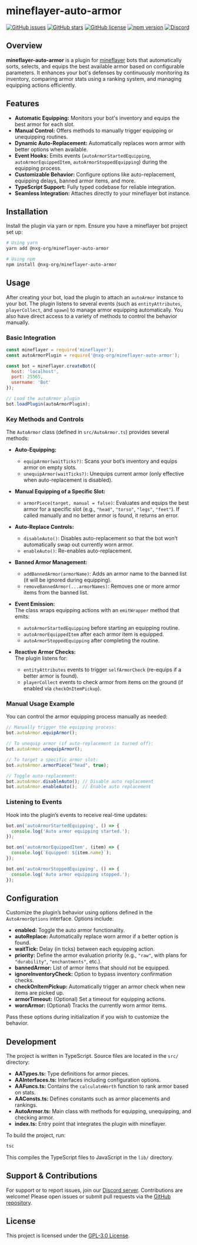 
# mineflayer-auto-armor

[![GitHub issues](https://img.shields.io/github/issues/nxg-org/mineflayer-auto-armor?style=flat-square)](https://github.com/nxg-org/mineflayer-auto-armor/issues) [![GitHub stars](https://img.shields.io/github/stars/nxg-org/mineflayer-auto-armor?style=flat-square)](https://github.com/nxg-org/mineflayer-auto-armor/stargazers) [![GitHub license](https://img.shields.io/github/license/nxg-org/mineflayer-auto-armor?style=flat-square)](https://github.com/nxg-org/mineflayer-auto-armor/blob/main/LICENSE) [![npm version](https://img.shields.io/npm/v/@nxg-org/mineflayer-auto-armor?style=flat-square)](https://www.npmjs.com/package/@nxg-org/mineflayer-auto-armor) [![Discord](https://img.shields.io/discord/ytKSJPbUX6?label=Discord&style=flat-square)](https://discord.gg/ytKSJPbUX6 )

## Overview

**mineflayer-auto-armor** is a plugin for [mineflayer](https://github.com/PrismarineJS/mineflayer) bots that automatically sorts, selects, and equips the best available armor based on configurable parameters. It enhances your bot's defenses by continuously monitoring its inventory, comparing armor stats using a ranking system, and managing equipping actions efficiently.

## Features

- **Automatic Equipping:** Monitors your bot's inventory and equips the best armor for each slot.
- **Manual Control:** Offers methods to manually trigger equipping or unequipping routines.
- **Dynamic Auto-Replacement:** Automatically replaces worn armor with better options when available.
- **Event Hooks:** Emits events (`autoArmorStartedEquipping`, `autoArmorEquippedItem`, `autoArmorStoppedEquipping`) during the equipping process.
- **Customizable Behavior:** Configure options like auto-replacement, equipping delays, banned armor items, and more.
- **TypeScript Support:** Fully typed codebase for reliable integration.
- **Seamless Integration:** Attaches directly to your mineflayer bot instance.

## Installation

Install the plugin via yarn or npm. Ensure you have a mineflayer bot project set up:

```bash
# Using yarn
yarn add @nxg-org/mineflayer-auto-armor

# Using npm
npm install @nxg-org/mineflayer-auto-armor
```

## Usage

After creating your bot, load the plugin to attach an `autoArmor` instance to your bot. The plugin listens to several events (such as `entityAttributes`, `playerCollect`, and `spawn`) to manage armor equipping automatically. You also have direct access to a variety of methods to control the behavior manually.

### Basic Integration

```js
const mineflayer = require('mineflayer');
const autoArmorPlugin = require('@nxg-org/mineflayer-auto-armor');

const bot = mineflayer.createBot({
  host: 'localhost',
  port: 25565,
  username: 'Bot'
});

// Load the autoArmor plugin
bot.loadPlugin(autoArmorPlugin);
```

### Key Methods and Controls

The `AutoArmor` class (defined in `src/AutoArmor.ts`) provides several methods:

- **Auto-Equipping:**  
  - `equipArmor(waitTicks?)`: Scans your bot’s inventory and equips armor on empty slots.  
  - `unequipArmor(waitTicks?)`: Unequips current armor (only effective when auto-replacement is disabled).

- **Manual Equipping of a Specific Slot:**  
  - `armorPiece(target, manual = false)`: Evaluates and equips the best armor for a specific slot (e.g., `"head"`, `"torso"`, `"legs"`, `"feet"`). If called manually and no better armor is found, it returns an error.

- **Auto-Replace Controls:**  
  - `disableAuto()`: Disables auto-replacement so that the bot won’t automatically swap out currently worn armor.  
  - `enableAuto()`: Re-enables auto-replacement.

- **Banned Armor Management:**  
  - `addBannedArmor(armorName)`: Adds an armor name to the banned list (it will be ignored during equipping).  
  - `removeBannedArmor(...armorNames)`: Removes one or more armor items from the banned list.

- **Event Emission:**  
  The class wraps equipping actions with an `emitWrapper` method that emits:
  - `autoArmorStartedEquipping` before starting an equipping routine.
  - `autoArmorEquippedItem` after each armor item is equipped.
  - `autoArmorStoppedEquipping` after completing the routine.

- **Reactive Armor Checks:**  
  The plugin listens for:
  - `entityAttributes` events to trigger `selfArmorCheck` (re-equips if a better armor is found).
  - `playerCollect` events to check armor from items on the ground (if enabled via `checkOnItemPickup`).

### Manual Usage Example

You can control the armor equipping process manually as needed:

```js
// Manually trigger the equipping process:
bot.autoArmor.equipArmor();

// To unequip armor (if auto-replacement is turned off):
bot.autoArmor.unequipArmor();

// To target a specific armor slot:
bot.autoArmor.armorPiece("head", true);

// Toggle auto-replacement:
bot.autoArmor.disableAuto(); // Disable auto replacement
bot.autoArmor.enableAuto();  // Enable auto replacement
```

### Listening to Events

Hook into the plugin’s events to receive real-time updates:

```js
bot.on('autoArmorStartedEquipping', () => {
  console.log('Auto armor equipping started.');
});

bot.on('autoArmorEquippedItem', (item) => {
  console.log(`Equipped: ${item.name}`);
});

bot.on('autoArmorStoppedEquipping', () => {
  console.log('Auto armor equipping stopped.');
});
```

## Configuration

Customize the plugin’s behavior using options defined in the `AutoArmorOptions` interface. Options include:

- **enabled:** Toggle the auto armor functionality.
- **autoReplace:** Automatically replace worn armor if a better option is found.
- **waitTick:** Delay (in ticks) between each equipping action.
- **priority:** Define the armor evaluation priority (e.g., `"raw"`, with plans for `"durability"`, `"enchantments"`, etc.).
- **bannedArmor:** List of armor items that should not be equipped.
- **ignoreInventoryCheck:** Option to bypass inventory confirmation checks.
- **checkOnItemPickup:** Automatically trigger an armor check when new items are picked up.
- **armorTimeout:** (Optional) Set a timeout for equipping actions.
- **wornArmor:** (Optional) Tracks the currently worn armor items.

Pass these options during initialization if you wish to customize the behavior.

## Development

The project is written in TypeScript. Source files are located in the `src/` directory:

- **AATypes.ts:** Type definitions for armor pieces.
- **AAInterfaces.ts:** Interfaces including configuration options.
- **AAFuncs.ts:** Contains the `calculateWorth` function to rank armor based on stats.
- **AAConsts.ts:** Defines constants such as armor placements and rankings.
- **AutoArmor.ts:** Main class with methods for equipping, unequipping, and checking armor.
- **index.ts:** Entry point that integrates the plugin with mineflayer.

To build the project, run:

```bash
tsc
```

This compiles the TypeScript files to JavaScript in the `lib/` directory.

## Support & Contributions

For support or to report issues, join our [Discord server](https://discord.gg/ytKSJPbUX6). Contributions are welcome! Please open issues or submit pull requests via the [GitHub repository](https://github.com/nxg-org/mineflayer-auto-armor).

## License

This project is licensed under the [GPL-3.0 License](https://opensource.org/licenses/GPL-3.0).
